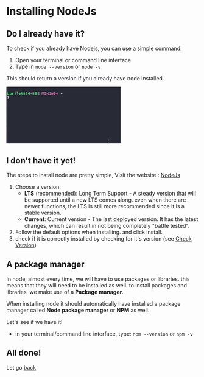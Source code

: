 # Installing NodeJs

## Do I already have it?
To check if you already have Nodejs, you can use a simple command:

1. Open your terminal or command line interface
2. Type in `node --version` or `node -v`

This should return a version if you already have node installed.

[<img src="../_assets/version.gif" width="300"/>](../_assets/version.gif)

## I don't have it yet!
 The steps to install node are pretty simple, 
 Visit the website : [NodeJs](https://nodejs.org/en/)
 1. Choose a version:
    * **LTS** (recommended): Long Term Support - A steady version that will be supported until a new LTS comes along. even when there are newer functions, the LTS is still more recommended since it is a stable version.
    * **Current**: Current version - The last deployed version. It has the latest changes, which can result in not being completely "battle tested".
2. Follow the default options when installing. and click install.
3. check if it is correctly installed by checking for it's version (see [Check Version](#do-i-already-have-it))

## A package manager

In node, almost every time, we will have to use packages or libraries. this means that they will need to be installed as well. to install packages and libraries, we make use of a **Package manager**. 

When installing node it should automatically have installed a package manager called **Node package manager** or **NPM** as well.

Let's see if we have it!
* in your terminal/command line interface, type: `npm --version` or `npm -v`

## All done!
Let go [back](../README.md#before-we-start)